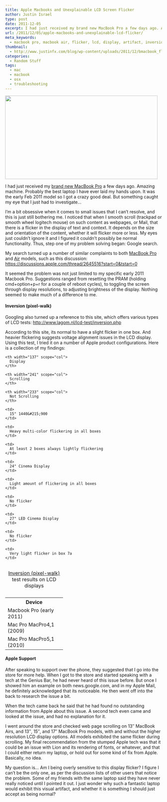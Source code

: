 ```yaml
---
title: Apple Macbooks and Unexplainable LCD Screen Flicker
author: Justin Israel
type: post
date: 2011-12-05
excerpt: I had just received my brand new MacBook Pro a few days ago. Amazing machine. Probably the best laptop I have ever laid my hands upon. It was the early Feb 2011 model so I got a crazy good deal. But something caught my eye that I just had to investigate...
url: /2011/12/05/apple-macbooks-and-unexplainable-lcd-flicker/
meta_keywords:
  - macbook pro, macbook air, flicker, lcd, display, artifact, inversion, text, osx, lion
thumbnail:
  - http://www.justinfx.com/blog/wp-content/uploads/2011/12/bmacbook_flicker.png
categories:
  - Random Stuff
tags:
  - mac
  - macbook
  - osx
  - troubleshooting
---
```

  
<img src="/wp-content/uploads/2011/12/bmacbook_flicker.png" alt="" title="Macbook Pro flicker" width="490" height="268" class="alignnone size-full wp-image-395" />
    
I had just received my [brand new MacBook Pro](http://www.bhphotovideo.com/c/product/756789-REG/Apple_MC721LL_A_15_4_MacBook_Pro_Notebook.html) a few days ago. Amazing machine. Probably the best laptop I have ever laid my hands upon. It was the early Feb 2011 model so I got a crazy good deal. But something caught my eye that I just had to investigate&#8230;

I&#8217;m a bit obsessive when it comes to small issues that I can&#8217;t resolve, and this is just still bothering me. I noticed that when I smooth scroll (trackpad or smooth wheel logitech mouse) on such content as webpages, or Mail, that there is a flicker in the display of text and context. It depends on the size and orientation of the content, whether it will flicker more or less. My eyes just couldn&#8217;t ignore it and I figured it couldn&#8217;t possibly be normal functionality. Thus, step one of my problem solving began: Google search.

My search turned up a number of similar complaints to both [MacBook Pro](http://www.apple.com/macbookpro/) and [Air](http://www.apple.com/macbookair/) models, such as this discussion: https://discussions.apple.com/thread/2645516?start=0&tstart=0
  
It seemed the problem was not just limited to my specific early 2011 Macbook Pro. Suggestions ranged from resetting the PRAM (holding cmd+option+p+r for a couple of reboot cycles), to toggling the screen through display resolutions, to adjusting brightness of the display. Nothing seemed to make much of a difference to me.

#### Inversion (pixel-walk)

Googling also turned up a reference to this site, which offers various types of LCD tests: <http://www.lagom.nl/lcd-test/inversion.php>

According to this site, its normal to have a slight flicker in one box. And heavier flickering suggests voltage alignment issues in the LCD display. Using this test, I tried it on a number of Apple product configurations. Here is a collection of my findings:

<table class="sample">
  <tr>
    <th width="170" scope="col">
      Device
    </th>
    
    <th width="137" scope="col">
      Display
    </th>
    
    <th width="241" scope="col">
      Scrolling
    </th>
    
    <th width="233" scope="col">
      Not Scrolling
    </th>
  </tr>
  
  <tr>
    <td>
      Macbook Pro (early 2011)
    </td>
    
    <td>
      15" 1440&#215;900
    </td>
    
    <td>
      Heavy multi-color flickering in all boxes
    </td>
    
    <td>
      At least 2 boxes always lightly flickering
    </td>
  </tr>
  
  <tr>
    <td>
      Mac Pro MacPro4,1 (2009)
    </td>
    
    <td>
      24" Cinema Display
    </td>
    
    <td>
      Light amount of flickering in all boxes
    </td>
    
    <td>
      No flicker
    </td>
  </tr>
  
  <tr>
    <td>
      Mac Pro MacPro5,1 (2010)
    </td>
    
    <td>
      27" LED Cinema Display
    </td>
    
    <td>
      No flicker
    </td>
    
    <td>
      Very light flicker in box 7a
    </td>
  </tr><caption> 
  
  <a href="http://www.lagom.nl/lcd-test/inversion.php">Inversion (pixel-walk)</a> test results on LCD displays<br /> </caption>
</table>

#### Apple Support

After speaking to support over the phone, they suggested that I go into the store for more help. When I got to the store and started speaking with a tech at the Genius Bar, he had never heard of this issue before. But once I showed him an example on both news.google.com, and in my Apple Mail, he definitely acknowledged that its noticeable. He then went off into the back to research the issue a bit.
  
When the tech came back he said that he had found no outstanding information from Apple about this issue. A second tech even came and looked at the issue, and had no explanation for it.
  
I went around the store and checked web page scrolling on 13&#8243; MacBook Airs, and 13&#8243;, 15&#8243;, and 17&#8243; MacBook Pro models, with and without the higher resolution LCD display options. All models exhibited the same flicker during scrolling. My final recommendation from the stumped Apple tech was that it could be an issue with Lion and its rendering of fonts, or whatever, and that I could either return my laptop, or hold out for some kind of fix from Apple. Basically, no idea.

My question is&#8230; Am I being overly sensitive to this display flicker? I figure I can&#8217;t be the only one, as per the discussion lists of other users that notice the problem. Some of my friends with the same laptop said they have never really noticed until I pointed it out. I just wonder why such a fantastic laptop would exhibit this visual artifact, and whether it is something I should just accept as being normal? 


